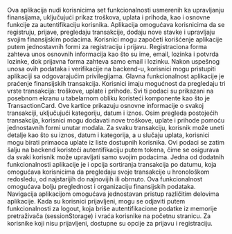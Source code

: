 Ova aplikacija nudi korisnicima set funkcionalnosti usmerenih ka upravljanju finansijama, uključujući prikaz troškova, uplata i prihoda, kao i osnovne funkcije za autentifikaciju korisnika. Aplikacija omogućava korisnicima da se registruju, prijave, pregledaju transakcije, dodaju nove stavke i upravljaju svojim finansijskim podacima.
Korisnici mogu započeti korišćenje aplikacije putem jednostavnih formi za registraciju i prijavu. Registraciona forma zahteva unos osnovnih informacija kao što su ime, email, lozinka i potvrda lozinke, dok prijavna forma zahteva samo email i lozinku. Nakon uspešnog unosa ovih podataka i verifikacije na backend-u, korisnici mogu pristupiti aplikaciji sa odgovarajućim privilegijama.
Glavna funkcionalnost aplikacije je praćenje finansijskih transakcija. Korisnici imaju mogućnost da pregledaju tri vrste transakcija: troškove, uplate i prihode. Svi ti podaci su prikazani na posebnom ekranu u tabelarnom obliku koristeći komponente kao što je TransactionCard. Ove kartice prikazuju osnovne informacije o svakoj transakciji, uključujući kategoriju, datum i iznos.
Osim pregleda postojećih transakcija, korisnici mogu dodavati nove troškove, uplate i prihode pomoću jednostavnih formi unutar modala. Za svaku transakciju, korisnik može uneti detalje kao što su iznos, datum i kategorija, a u slučaju uplata, korisnici mogu birati primaoca uplate iz liste dostupnih korisnika. Ovi podaci se zatim šalju na backend koristeći autentifikaciju putem tokena, čime se osigurava da svaki korisnik može upravljati samo svojim podacima.
Jedna od dodatnih funkcionalnosti aplikacije je i opcija sortiranja transakcija po datumu, koja omogućava korisnicima da pregledaju svoje transakcije u hronološkom redosledu, od najstarijih do najnovijih ili obrnuto. Ova funkcionalnost omogućava bolju preglednost i organizaciju finansijskih podataka.
Navigacija aplikacijom omogućava jednostavan pristup različitim delovima aplikacije. Kada su korisnici prijavljeni, mogu se odjaviti putem funkcionalnosti za logout, koja briše autentifikacione podatke iz memorije pretraživača (sessionStorage) i vraća korisnike na početnu stranicu. Za korisnike koji nisu prijavljeni, dostupne su opcije za prijavu i registraciju.
